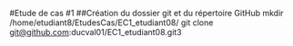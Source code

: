 #Etude de cas #1
##Création du dossier git et du répertoire GitHub
mkdir /home/etudiant8/EtudesCas/EC1_etudiant08/
git clone git@github.com:ducval01/EC1_etudiant08.git3
